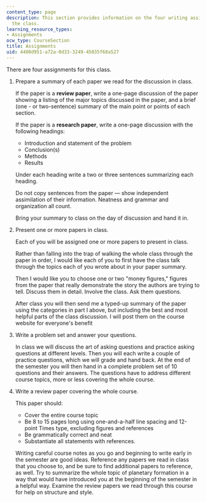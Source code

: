```yaml
---
content_type: page
description: This section provides information on the four writing assignments for
  the class.
learning_resource_types:
- Assignments
ocw_type: CourseSection
title: Assignments
uid: 4400d951-a72a-0d33-3249-45035f68a527
---
```


There are four assignments for this class.

1.  Prepare a summary of each paper we read for the discussion in class.
    
    If the paper is a **review paper**, write a one-page discussion of the paper showing a listing of the major topics discussed in the paper, and a brief (one - or two-sentence) summary of the main point or points of each section.
    
    If the paper is a **research paper**, write a one-page discussion with the following headings:
    
    *   Introduction and statement of the problem
    *   Conclusion(s)
    *   Methods
    *   Results
    
    Under each heading write a two or three sentences summarizing each heading.
    
    Do not copy sentences from the paper — show independent assimilation of their information. Neatness and grammar and organization all count.
    
    Bring your summary to class on the day of discussion and hand it in.
    
2.  Present one or more papers in class.
    
    Each of you will be assigned one or more papers to present in class.
    
    Rather than falling into the trap of walking the whole class through the paper in order, I would like each of you to first have the class talk through the topics each of you wrote about in your paper summary.
    
    Then I would like you to choose one or two "money figures," figures from the paper that really demonstrate the story the authors are trying to tell. Discuss them in detail. Involve the class. Ask them questions.
    
    After class you will then send me a typed-up summary of the paper using the categories in part I above, but including the best and most helpful parts of the class discussion. I will post them on the course website for everyone's benefit
    
3.  Write a problem set and answer your questions.
    
    In class we will discuss the art of asking questions and practice asking questions at different levels. Then you will each write a couple of practice questions, which we will grade and hand back. At the end of the semester you will then hand in a complete problem set of 10 questions and their answers. The questions have to address different course topics, more or less covering the whole course.
    
4.  Write a review paper covering the whole course.
    
    This paper should:
    
    *   Cover the entire course topic
    *   Be 8 to 15 pages long using one-and-a-half line spacing and 12-point Times type, excluding figures and references
    *   Be grammatically correct and neat
    *   Substantiate all statements with references.
    
    Writing careful course notes as you go and beginning to write early in the semester are good ideas. Reference any papers we read in class that you choose to, and be sure to find additional papers to reference, as well. Try to summarize the whole topic of planetary formation in a way that would have introduced you at the beginning of the semester in a helpful way. Examine the review papers we read through this course for help on structure and style.